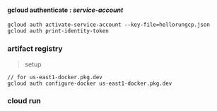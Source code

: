#### gcloud authenticate : *service-account*
```shell
gcloud auth activate-service-account --key-file=hellorungcp.json
gcloud auth print-identity-token
```
### artifact registry
> setup
```
// for us-east1-docker.pkg.dev
gcloud auth configure-docker us-east1-docker.pkg.dev
```
### cloud run
